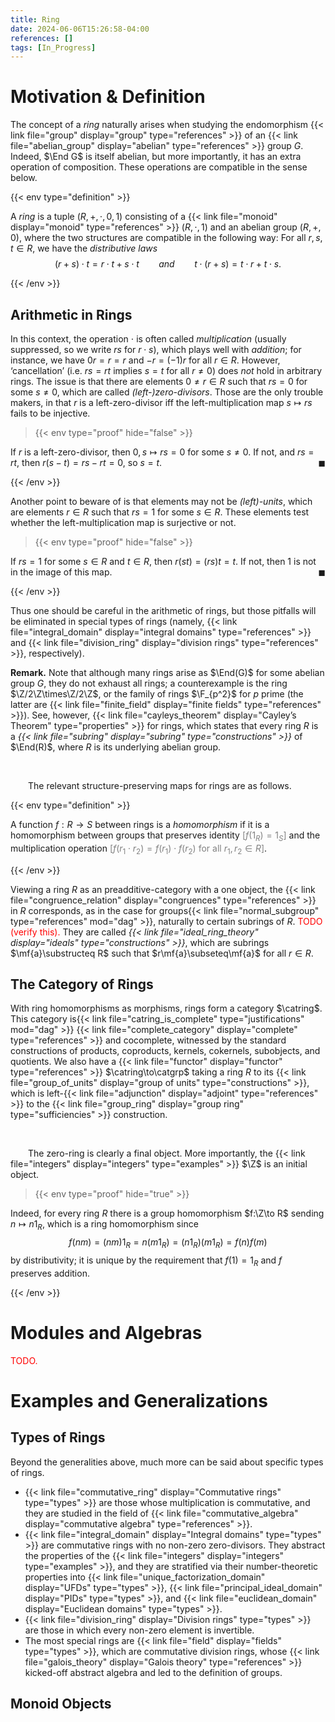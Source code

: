 ```yaml
---
title: Ring
date: 2024-06-06T15:26:58-04:00
references: []
tags: [In_Progress]
---
```


# Motivation & Definition

The concept of a *ring* naturally arises when studying the endomorphism {{< link file="group" display="group" type="references" >}} of an {{< link file="abelian_group" display="abelian" type="references" >}} group $G$. Indeed, $\End G$ is itself abelian, but more importantly, it has an extra operation of composition. These operations are compatible in the sense below.

{{< env type="definition" >}}

A *ring* is a tuple $(R,+,\cdot,0,1)$ consisting of a {{< link file="monoid" display="monoid" type="references" >}} $(R,\cdot,1)$ and an abelian group $(R,+,0)$, where the two structures are compatible in the following way: For all $r,s,t\in R$, we have the *distributive laws*
$$\begin{equation}
    (r+s)\cdot t=r\cdot t+s\cdot t\ \ \ \ \ \ \ \ \mathit{and}\ \ \ \ \ \ \ \ t\cdot(r+s)=t\cdot r+t\cdot s.
\end{equation}$$

{{< /env >}}

## Arithmetic in Rings

In this context, the operation $\cdot$ is often called *multiplication* (usually suppressed, so we write $rs$ for $r\cdot s$), which plays well with *addition*; for instance, we have $0r=r=r$ and $-r=(-1)r$ for all $r\in R$. However, ‘cancellation’ (i.e. $rs=rt$ implies $s=t$ for all $r\neq0$) does *not* hold in arbitrary rings. The issue is that there are elements $0\neq r\in R$ such that $rs=0$ for some $s\neq0$, which are called *(left-)zero-divisors*. Those are the only trouble makers, in that $r$ is a left-zero-divisor iff the left-multiplication map $s\mapsto rs$ fails to be injective.

>{{< env type="proof" hide="false" >}}

If $r$ is a left-zero-divisor, then $0,s\mapsto rs=0$ for some $s\neq0$. If not, and $rs=rt$, then $r(s-t)=rs-rt=0$, so $s=t$.<span style="float:right;">$\blacksquare$</span>

{{< /env >}}

Another point to beware of is that elements may not be *(left)-units*, which are elements $r\in R$ such that $rs=1$ for some $s\in R$. These elements test whether the left-multiplication map is surjective or not.

>{{< env type="proof" hide="false" >}}

If $rs=1$ for some $s\in R$ and $t\in R$, then $r(st)=(rs)t=t$. If not, then $1$ is not in the image of this map.<span style="float:right;">$\blacksquare$</span>

{{< /env >}}

Thus one should be careful in the arithmetic of rings, but those pitfalls will be eliminated in special types of rings (namely, {{< link file="integral_domain" display="integral domains" type="references" >}} and {{< link file="division_ring" display="division rings" type="references" >}}, respectively).

<div class="space"></div>

**Remark.** Note that although many rings arise as $\End(G)$ for some abelian group $G$, they do not exhaust all rings; a counterexample is the ring $\Z/2\Z\times\Z/2\Z$, or the family of rings $\F_{p^2}$ for $p$ prime (the latter are {{< link file="finite_field" display="finite fields" type="references" >}}). See, however, {{< link file="cayleys_theorem" display="Cayley’s Theorem" type="properties" >}} for rings, which states that every ring $R$ is a *{{< link file="subring" display="subring" type="constructions" >}}* of $\End(R)$, where $R$ is its underlying abelian group.

<br>

&emsp;&emsp;The relevant structure-preserving maps for rings are as follows.

{{< env type="definition" >}}

A function $f:R\to S$ between rings is a *homomorphism* if it is a homomorphism between groups that preserves identity <span style="color:gray">[$f(1_R)=1_S$]</span> and the multiplication operation <span style="color:gray">[$f(r_1\cdot r_2)=f(r_1)\cdot f(r_2)$ for all $r_1,r_2\in R$]</span>.

{{< /env >}}

Viewing a ring $R$ as an preadditive-category with a one object, the {{< link file="congruence_relation" display="congruences" type="references" >}} in $R$ corresponds, as in the case for groups{{< link file="normal_subgroup" type="references" mod="dag" >}}, naturally to certain subrings of $R$. <span style="color:red">TODO (verify this).</span> They are called *{{< link file="ideal_ring_theory" display="ideals" type="constructions" >}}*, which are subrings $\mf{a}\substructeq R$ such that $r\mf{a}\subseteq\mf{a}$ for all $r\in R$.

<div class="space"></div>

## The Category of Rings

With ring homomorphisms as morphisms, rings form a category $\catring$. This category is{{< link file="catring_is_complete" type="justifications" mod="dag" >}} {{< link file="complete_category" display="complete" type="references" >}} and cocomplete, witnessed by the standard constructions of products, coproducts, kernels, cokernels, subobjects, and quotients. We also have a {{< link file="functor" display="functor" type="references" >}} $\catring\to\catgrp$ taking a ring $R$ to its {{< link file="group_of_units" display="group of units" type="constructions" >}}, which is left-{{< link file="adjunction" display="adjoint" type="references" >}} to the {{< link file="group_ring" display="group ring" type="sufficiencies" >}} construction.

<br>

&emsp;&emsp;The zero-ring is clearly a final object. More importantly, the {{< link file="integers" display="integers" type="examples" >}} $\Z$ is an initial object.

>{{< env type="proof" hide="true" >}}

Indeed, for every ring $R$ there is a group homomorphism $f:\Z\to R$ sending $n\mapsto n1_R$, which is a ring homomorphism since
$$\begin{equation}
    f(nm)=(nm)1_R=n(m1_R)=(n1_R)(m1_R)=f(n)f(m)
\end{equation}$$
by distributivity; it is unique by the requirement that $f(1)=1_R$ and $f$ preserves addition.

{{< /env >}}

# Modules and Algebras

<span style="color:red">TODO.</span>

# Examples and Generalizations

## Types of Rings

Beyond the generalities above, much more can be said about specific types of rings.
* {{< link file="commutative_ring" display="Commutative rings" type="types" >}} are those whose multiplication is commutative, and they are studied in the field of {{< link file="commutative_algebra" display="commutative algebra" type="references" >}}.
* {{< link file="integral_domain" display="Integral domains" type="types" >}} are commutative rings with no non-zero zero-divisors. They abstract the properties of the {{< link file="integers" display="integers" type="examples" >}}, and they are stratified via their number-theoretic properties into {{< link file="unique_factorization_domain" display="UFDs" type="types" >}}, {{< link file="principal_ideal_domain" display="PIDs" type="types" >}}, and {{< link file="euclidean_domain" display="Euclidean domains" type="types" >}}.
* {{< link file="division_ring" display="Division rings" type="types" >}} are those in which every non-zero element is invertible.
* The most special rings are {{< link file="field" display="fields" type="types" >}}, which are commutative division rings, whose {{< link file="galois_theory" display="Galois theory" type="references" >}} kicked-off abstract algebra and led to the definition of groups.

## Monoid Objects
